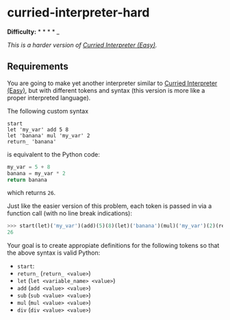 # curried-interpreter-hard

__Difficulty:__ \* \* \* \* \_

_This is a harder version of [Curried Interpreter (Easy)](/curried-interpreter-easy)._

## Requirements

You are going to make yet another interpreter similar to [Curried Interpreter (Easy)](/curried-interpreter-easy), but with different tokens and syntax (this version is more like a proper interpreted language).

The following custom syntax
```
start
let 'my_var' add 5 8
let 'banana' mul 'my_var' 2
return_ 'banana'
```
is equivalent to the Python code:
```python
my_var = 5 + 8
banana = my_var * 2
return banana
```

which returns `26`.

Just like the easier version of this problem, each token is passed in via a function call (with no line break indications):
```python
>>> start(let)('my_var')(add)(5)(8)(let)('banana')(mul)('my_var')(2)(return_)('banana')
26
```

Your goal is to create appropiate definitions for the following tokens so that the above syntax is valid Python:
- `start`:
- `return_` (`return_ <value>`)
- `let` (`let <variable_name> <value>`)
- `add` (`add <value> <value>`)
- `sub` (`sub <value> <value>`)
- `mul` (`mul <value> <value>`)
- `div` (`div <value> <value>`)